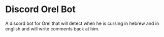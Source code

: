 # Discord Orel Bot

A discord bot for Orel that will detect when he is cursing in hebrew and in english and will write comments back at him.